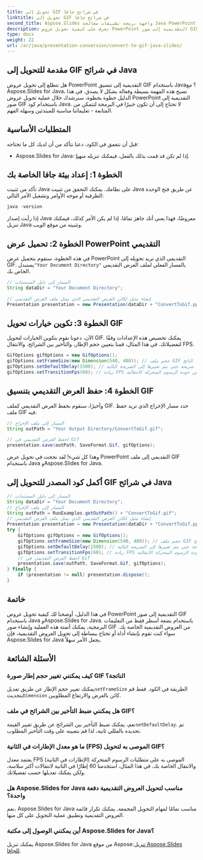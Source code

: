 ```yaml
---
title: تحويل إلى GIF في شرائح جافا
linktitle: تحويل إلى GIF في شرائح جافا
second_title: Aspose.Slides واجهة برمجة تطبيقات معالجة Java PowerPoint
description: تعرف على كيفية تحويل عروض PowerPoint التقديمية إلى صور GIF في Java باستخدام Aspose.Slides. دليل خطوة بخطوة سهل للتحويل السلس.
type: docs
weight: 22
url: /ar/java/presentation-conversion/convert-to-gif-java-slides/
---
```


## مقدمة للتحويل إلى GIF في شرائح Java

هل تتطلع إلى تحويل عروض PowerPoint التقديمية إلى تنسيق GIF باستخدام Java؟ مع Aspose.Slides for Java، تصبح هذه المهمة بسيطة وفعالة بشكل لا يصدق. في هذا الدليل خطوة بخطوة، سنرشدك خلال عملية تحويل عروض PowerPoint التقديمية إلى صور GIF باستخدام كود Java. لا تحتاج إلى أن تكون خبيرًا في البرمجة لتتمكن من المتابعة - تعليماتنا مناسبة للمبتدئين وسهلة الفهم.

## المتطلبات الأساسية

قبل أن نتعمق في الكود، دعنا نتأكد من أن لديك كل ما تحتاجه:

-  Aspose.Slides for Java: إذا لم تكن قد قمت بذلك بالفعل، فيمكنك تنزيله من[هنا](https://releases.aspose.com/slides/java/).

## الخطوة 1: إعداد بيئة جافا الخاصة بك

تأكد من تثبيت Java على نظامك. يمكنك التحقق من تثبيت Java عن طريق فتح الوحدة الطرفية أو موجه الأوامر وتشغيل الأمر التالي:

```java
java -version
```

إذا رأيت إصدار Java معروضًا، فهذا يعني أنك جاهز تمامًا. إذا لم يكن الأمر كذلك، فيمكنك تنزيل Java وتثبيته من موقع الويب.

## الخطوة 2: تحميل عرض PowerPoint التقديمي

 في هذه الخطوة، سنقوم بتحميل عرض PowerPoint التقديمي الذي تريد تحويله إلى GIF. يستبدل`"Your Document Directory"` بالمسار الفعلي لملف العرض التقديمي الخاص بك.

```java
// المسار إلى دليل المستندات
String dataDir = "Your Document Directory";

// إنشاء مثيل لكائن العرض التقديمي الذي يمثل ملف العرض التقديمي
Presentation presentation = new Presentation(dataDir + "ConvertToGif.pptx");
```

## الخطوة 3: تكوين خيارات تحويل GIF

الآن، دعونا نقوم بتكوين الخيارات لتحويل GIF. يمكنك تخصيص هذه الإعدادات وفقًا لتفضيلاتك. في هذا المثال، قمنا بتعيين حجم الإطار، والتأخير بين الشرائح، والانتقال FPS.

```java
GifOptions gifOptions = new GifOptions();
gifOptions.setFrameSize(new Dimension(540, 480)); // حجم ملف GIF الناتج
gifOptions.setDefaultDelay(1500); // كم من الوقت سيتم عرض كل شريحة حتى يتم تغييرها إلى الشريحة التالية
gifOptions.setTransitionFps(60); // زيادة FPS لتحسين جودة الرسوم المتحركة الانتقالية
```

## الخطوة 4: حفظ العرض التقديمي بتنسيق GIF

وأخيرًا، سنقوم بحفظ العرض التقديمي كملف GIF. حدد مسار الإخراج الذي تريد حفظ ملف GIF فيه.

```java
// المسار إلى ملف الإخراج
String outPath = "Your Output Directory/ConvertToGif.gif";

// احفظ العرض التقديمي في Gif
presentation.save(outPath, SaveFormat.Gif, gifOptions);
```

وهذا كل شيء! لقد نجحت في تحويل عرض PowerPoint التقديمي إلى ملف GIF باستخدام Java وAspose.Slides for Java.

## أكمل كود المصدر للتحويل إلى GIF في شرائح Java

```java
// المسار إلى دليل المستندات
String dataDir = "Your Document Directory";
// المسار إلى ملف الإخراج
String outPath = RunExamples.getOutPath() + "ConvertToGif.gif";
// إنشاء مثيل لكائن العرض التقديمي الذي يمثل ملف العرض التقديمي
Presentation presentation = new Presentation(dataDir + "ConvertToGif.pptx");
try {
	GifOptions gifOptions = new GifOptions();
	gifOptions.setFrameSize(new Dimension(540, 480)); // حجم ملف GIF الناتج
	gifOptions.setDefaultDelay(1500); // كم من الوقت سيتم عرض كل شريحة حتى يتم تغييرها إلى الشريحة التالية
	gifOptions.setTransitionFps(60); // زيادة FPS لتحسين جودة الرسوم المتحركة الانتقالية
	// احفظ العرض التقديمي في Gif
	presentation.save(outPath, SaveFormat.Gif, gifOptions);
} finally {
	if (presentation != null) presentation.dispose();
}
```

## خاتمة

في هذا الدليل، أوضحنا لك كيفية تحويل عروض PowerPoint التقديمية إلى صور GIF باستخدام Java وAspose.Slides for Java. باستخدام بضعة أسطر فقط من التعليمات البرمجية، يمكنك أتمتة هذه العملية وإنشاء صور GIF من العروض التقديمية الخاصة بك. سواء كنت تقوم بإنشاء أداة أو تحتاج ببساطة إلى تحويل العروض التقديمية، فإن Aspose.Slides for Java يجعل الأمر سهلاً.

## الأسئلة الشائعة

### كيف يمكنني تغيير حجم إطار صورة GIF الناتجة؟

 يمكنك تغيير حجم الإطار عن طريق تعديل`setFrameSize` الطريقة في الكود. فقط قم بتحديث`Dimension` كائن بالعرض والارتفاع المطلوبين.

### هل يمكنني ضبط التأخير بين الشرائح في ملف GIF؟

 نعم، يمكنك ضبط التأخير بين الشرائح عن طريق تغيير القيمة`setDefaultDelay`. تم تحديده بالمللي ثانية، لذا قم بتعيينه على وقت التأخير المطلوب.

### ما هو معدل الإطارات في الثانية (FPS) الموصى به لتحويل GIF؟

يعتمد معدل FPS (الإطارات في الثانية) الموصى به على متطلبات الرسوم المتحركة والانتقال الخاصة بك. في هذا المثال، استخدمنا 60 إطارًا في الثانية لانتقالات أكثر سلاسة، ولكن يمكنك تعديلها حسب تفضيلاتك.

### هل Aspose.Slides for Java مناسب لتحويل العروض التقديمية دفعة واحدة؟

نعم، Aspose.Slides for Java مناسب تمامًا لمهام التحويل المجمعة. يمكنك تكرار قائمة العروض التقديمية وتطبيق عملية التحويل على كل منها.

### أين يمكنني الوصول إلى مكتبة Aspose.Slides for Java؟

 يمكنك تنزيل Aspose.Slides for Java من موقع Aspose:[تنزيل Aspose.Slides للجافا](https://releases.aspose.com/slides/java/).